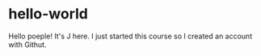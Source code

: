 # hello-world

Hello poeple!
It's J here. I just started this course so I created an account with Githut. 
